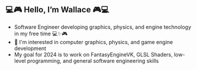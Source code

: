 ## 💻🎮 Hello, I’m Wallace 🎮💻
-  Software Engineer developing graphics, physics, and engine technology in my free time :computer::sparkles::video_game:
-  👀 I'm interested in computer graphics, physics, and game engine development
-  My goal for 2024 is to work on FantasyEngineVK, GLSL Shaders, low-level programming, and general software engineering skills
<!-- - 📫 How to reach me [Linkedin](https://www.linkedin.com/in/wallace-obey-393672b0), [Twitter](https://twitter.com/WallaceObey) -->

<!---
wobey96/wobey96 is a ✨ special ✨ repository because its `README.md` (this file) appears on your GitHub profile.
You can click the Preview link to take a look at your changes.
--->
